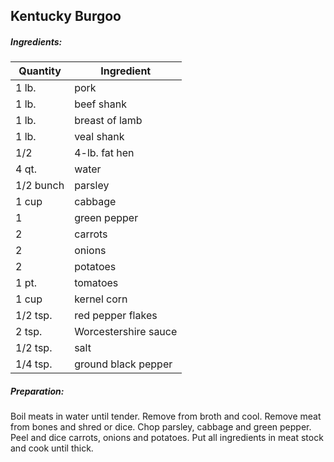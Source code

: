 
## Kentucky Burgoo

##### Ingredients:

| Quantity  | Ingredient           |
|-----------|----------------------|
| 1 lb.     | pork                 |
| 1 lb.     | beef shank           |
| 1 lb.     | breast of lamb       |
| 1 lb.     | veal shank           |
| 1/2       | 4-lb. fat hen        |
| 4 qt.     | water                |
| 1/2 bunch | parsley              |
| 1 cup     | cabbage              |
| 1         | green pepper         |
| 2         | carrots              |
| 2         | onions               |
| 2         | potatoes             |
| 1 pt.     | tomatoes             |
| 1 cup     | kernel corn          |
| 1/2 tsp.  | red pepper flakes    |
| 2 tsp.    | Worcestershire sauce |
| 1/2 tsp.  | salt                 |
| 1/4 tsp.  | ground black pepper  |

##### Preparation:
Boil meats in water until tender.  Remove from broth and cool.  Remove meat from bones and shred or dice.  Chop
parsley, cabbage and green pepper.  Peel and dice carrots, onions and potatoes.  Put all ingredients in 
meat stock and cook until thick.
